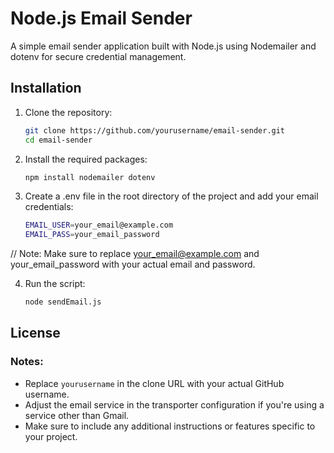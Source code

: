 # Node.js Email Sender

A simple email sender application built with Node.js using Nodemailer and dotenv for secure credential management.

## Installation

1. Clone the repository:

   ```bash
   git clone https://github.com/yourusername/email-sender.git
   cd email-sender

2. Install the required packages:

   ```bash
   npm install nodemailer dotenv

3. Create a .env file in the root directory of the project and add your email credentials:

   ```bash
   EMAIL_USER=your_email@example.com
   EMAIL_PASS=your_email_password

  // Note: Make sure to replace your_email@example.com and your_email_password with your actual email and password.

4. Run the script:

   ```bash
   node sendEmail.js

## License

### Notes:
- Replace `yourusername` in the clone URL with your actual GitHub username.
- Adjust the email service in the transporter configuration if you're using a service other than Gmail.
- Make sure to include any additional instructions or features specific to your project.
